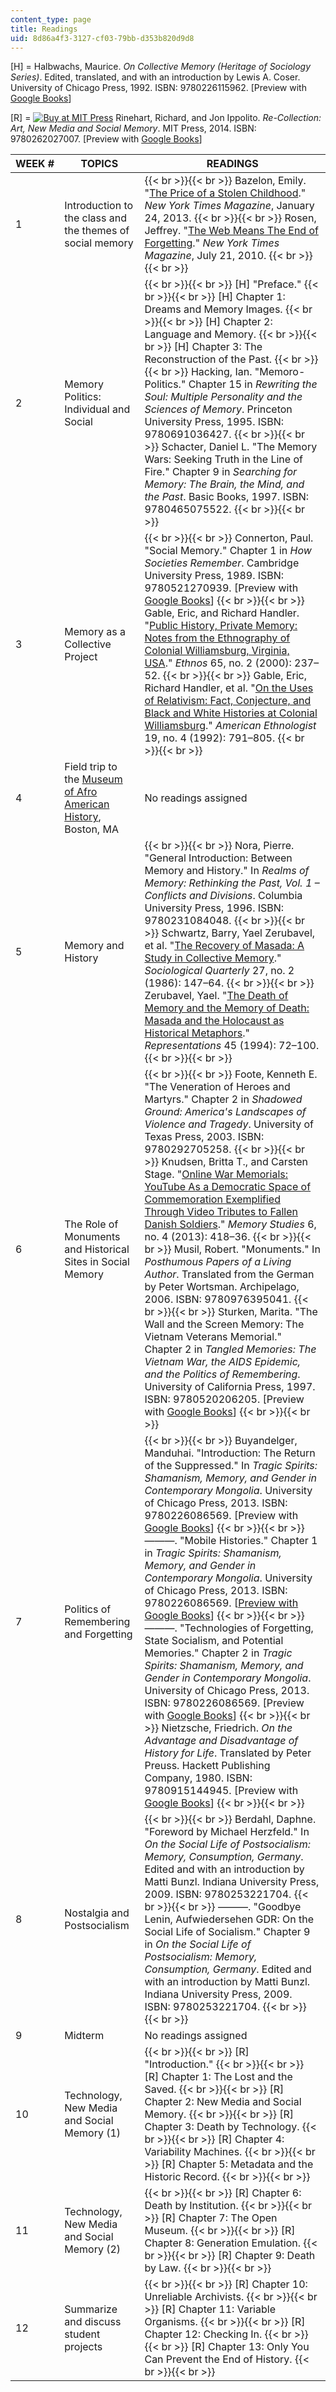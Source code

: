 ```yaml
---
content_type: page
title: Readings
uid: 8d86a4f3-3127-cf03-79bb-d353b820d9d8
---
```


\[H\] = Halbwachs, Maurice. _On Collective Memory (Heritage of Sociology Series)_. Edited, translated, and with an introduction by Lewis A. Coser. University of Chicago Press, 1992. ISBN: 9780226115962. \[Preview with [Google Books](http://books.google.com/books?id=GPhGukFWC84C&pg=PAfrontcover)\]

\[R\] = [![Buy at MIT Press](/images/mp_logo.gif)](https://mitpress.mit.edu/9780262027007) Rinehart, Richard, and Jon Ippolito. _Re-Collection: Art, New Media and Social Memory_. MIT Press, 2014. ISBN: 9780262027007. \[Preview with [Google Books](http://books.google.com/books?id=dHS7AwAAQBAJ&pg=PAfrontcover)\]

| WEEK # | TOPICS | READINGS |
| --- | --- | --- |
| 1 | Introduction to the class and the themes of social memory |  {{< br >}}{{< br >}} Bazelon, Emily. "[The Price of a Stolen Childhood](http://www.nytimes.com/2013/01/27/magazine/how-much-can-restitution-help-victims-of-child-pornography.html?pagewanted=all&_r=0)." _New York Times Magazine_, January 24, 2013. {{< br >}}{{< br >}} Rosen, Jeffrey. "[The Web Means The End of Forgetting](http://www.nytimes.com/2010/07/25/magazine/25privacy-t2.html?pagewanted=all&_r=0)." _New York Times Magazine_, July 21, 2010. {{< br >}}{{< br >}}  |
| 2 | Memory Politics: Individual and Social |  {{< br >}}{{< br >}} \[H\] "Preface." {{< br >}}{{< br >}} \[H\] Chapter 1: Dreams and Memory Images. {{< br >}}{{< br >}} \[H\] Chapter 2: Language and Memory. {{< br >}}{{< br >}} \[H\] Chapter 3: The Reconstruction of the Past. {{< br >}}{{< br >}} Hacking, Ian. "Memoro-Politics." Chapter 15 in _Rewriting the Soul: Multiple Personality and the Sciences of Memory_. Princeton University Press, 1995. ISBN: 9780691036427. {{< br >}}{{< br >}} Schacter, Daniel L. "The Memory Wars: Seeking Truth in the Line of Fire." Chapter 9 in _Searching for Memory: The Brain, the Mind, and the Past_. Basic Books, 1997. ISBN: 9780465075522. {{< br >}}{{< br >}}  |
| 3 | Memory as a Collective Project |  {{< br >}}{{< br >}} Connerton, Paul. "Social Memory." Chapter 1 in _How Societies Remember_. Cambridge University Press, 1989. ISBN: 9780521270939. \[Preview with [Google Books](http://books.google.com/books?id=AW7ekICdHAIC&pg=PA6=onepage)\] {{< br >}}{{< br >}} Gable, Eric, and Richard Handler. "[Public History, Private Memory: Notes from the Ethnography of Colonial Williamsburg, Virginia, USA](https://doi.org/10.1080/00141840050076914)." _Ethnos_ 65, no. 2 (2000): 237–52. {{< br >}}{{< br >}} Gable, Eric, Richard Handler, et al. "[On the Uses of Relativism: Fact, Conjecture, and Black and White Histories at Colonial Williamsburg](http://www.jstor.org/stable/644919)." _American Ethnologist_ 19, no. 4 (1992): 791–805. {{< br >}}{{< br >}}  |
| 4 | Field trip to the [Museum of Afro American History](http://maah.org/), Boston, MA | No readings assigned |
| 5 | Memory and History |  {{< br >}}{{< br >}} Nora, Pierre. "General Introduction: Between Memory and History." In _Realms of Memory: Rethinking the Past, Vol. 1 – Conflicts and Divisions_. Columbia University Press, 1996. ISBN: 9780231084048. {{< br >}}{{< br >}} Schwartz, Barry, Yael Zerubavel, et al. "[The Recovery of Masada: A Study in Collective Memory](http://www.jstor.org/stable/4106206)." _Sociological Quarterly_ 27, no. 2 (1986): 147–64. {{< br >}}{{< br >}} Zerubavel, Yael. "[The Death of Memory and the Memory of Death: Masada and the Holocaust as Historical Metaphors](http://www.jstor.org/stable/2928603)." _Representations_ 45 (1994): 72–100. {{< br >}}{{< br >}}  |
| 6 | The Role of Monuments and Historical Sites in Social Memory |  {{< br >}}{{< br >}} Foote, Kenneth E. "The Veneration of Heroes and Martyrs." Chapter 2 in _Shadowed Ground: America's Landscapes of Violence and Tragedy_. University of Texas Press, 2003. ISBN: 9780292705258. {{< br >}}{{< br >}} Knudsen, Britta T., and Carsten Stage. "[Online War Memorials: YouTube As a Democratic Space of Commemoration Exemplified Through Video Tributes to Fallen Danish Soldiers](https://doi.org/10.1177/1750698012458309)." _Memory Studies_ 6, no. 4 (2013): 418–36. {{< br >}}{{< br >}} Musil, Robert. "Monuments." In _Posthumous Papers of a Living Author_. Translated from the German by Peter Wortsman. Archipelago, 2006. ISBN: 9780976395041. {{< br >}}{{< br >}} Sturken, Marita. "The Wall and the Screen Memory: The Vietnam Veterans Memorial." Chapter 2 in _Tangled Memories: The Vietnam War, the AIDS Epidemic, and the Politics of Remembering_. University of California Press, 1997. ISBN: 9780520206205. \[Preview with [Google Books](http://books.google.com/books?id=3oRzVQX4wLYC&pg=PA44=onepage)\] {{< br >}}{{< br >}}  |
| 7 | Politics of Remembering and Forgetting |  {{< br >}}{{< br >}} Buyandelger, Manduhai. "Introduction: The Return of the Suppressed." In _Tragic Spirits: Shamanism, Memory, and Gender in Contemporary Mongolia_. University of Chicago Press, 2013. ISBN: 9780226086569. \[Preview with [Google Books](http://books.google.com/books?id=kdywAAAAQBAJ&pg=PA1=onepage)\] {{< br >}}{{< br >}} ———. "Mobile Histories." Chapter 1 in _Tragic Spirits: Shamanism, Memory, and Gender in Contemporary Mongolia_. University of Chicago Press, 2013. ISBN: 9780226086569. \[[Preview with Google Books](https://books.google.com/books?id=kdywAAAAQBAJ&pg=PA39=onepage#v=onepage&q&f=false)\] {{< br >}}{{< br >}} ———. "Technologies of Forgetting, State Socialism, and Potential Memories." Chapter 2 in _Tragic Spirits: Shamanism, Memory, and Gender in Contemporary Mongolia_. University of Chicago Press, 2013. ISBN: 9780226086569. \[Preview with [Google Books](http://books.google.com/books?id=kdywAAAAQBAJ&pg=PA67=onepage)\] {{< br >}}{{< br >}} Nietzsche, Friedrich. _On the Advantage and Disadvantage of History for Life_. Translated by Peter Preuss. Hackett Publishing Company, 1980. ISBN: 9780915144945. \[Preview with [Google Books](http://books.google.com/books?id=k9wwrAakUmAC&pg=PAfrontcover)\] {{< br >}}{{< br >}}  |
| 8 | Nostalgia and Postsocialism |  {{< br >}}{{< br >}} Berdahl, Daphne. "Foreword by Michael Herzfeld." In _On the Social Life of Postsocialism: Memory, Consumption, Germany_. Edited and with an introduction by Matti Bunzl. Indiana University Press, 2009. ISBN: 9780253221704. {{< br >}}{{< br >}} ———. "Goodbye Lenin, Aufwiedersehen GDR: On the Social Life of Socialism." Chapter 9 in _On the Social Life of Postsocialism: Memory, Consumption, Germany_. Edited and with an introduction by Matti Bunzl. Indiana University Press, 2009. ISBN: 9780253221704. {{< br >}}{{< br >}}  |
| 9 | Midterm | No readings assigned |
| 10 | Technology, New Media and Social Memory (1) |  {{< br >}}{{< br >}} \[R\] "Introduction." {{< br >}}{{< br >}} \[R\] Chapter 1: The Lost and the Saved. {{< br >}}{{< br >}} \[R\] Chapter 2: New Media and Social Memory. {{< br >}}{{< br >}} \[R\] Chapter 3: Death by Technology. {{< br >}}{{< br >}} \[R\] Chapter 4: Variability Machines. {{< br >}}{{< br >}} \[R\] Chapter 5: Metadata and the Historic Record. {{< br >}}{{< br >}}  |
| 11 | Technology, New Media and Social Memory (2) |  {{< br >}}{{< br >}} \[R\] Chapter 6: Death by Institution. {{< br >}}{{< br >}} \[R\] Chapter 7: The Open Museum. {{< br >}}{{< br >}} \[R\] Chapter 8: Generation Emulation. {{< br >}}{{< br >}} \[R\] Chapter 9: Death by Law. {{< br >}}{{< br >}}  |
| 12 | Summarize and discuss student projects |  {{< br >}}{{< br >}} \[R\] Chapter 10: Unreliable Archivists. {{< br >}}{{< br >}} \[R\] Chapter 11: Variable Organisms. {{< br >}}{{< br >}} \[R\] Chapter 12: Checking In. {{< br >}}{{< br >}} \[R\] Chapter 13: Only You Can Prevent the End of History. {{< br >}}{{< br >}}